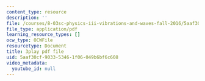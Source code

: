 ```yaml
---
content_type: resource
description: ''
file: /courses/8-03sc-physics-iii-vibrations-and-waves-fall-2016/5aaf30cf903353461f06049b6bf6c608_mqhO9GT8hD4.pdf
file_type: application/pdf
learning_resource_types: []
ocw_type: OCWFile
resourcetype: Document
title: 3play pdf file
uid: 5aaf30cf-9033-5346-1f06-049b6bf6c608
video_metadata:
  youtube_id: null
---
```

